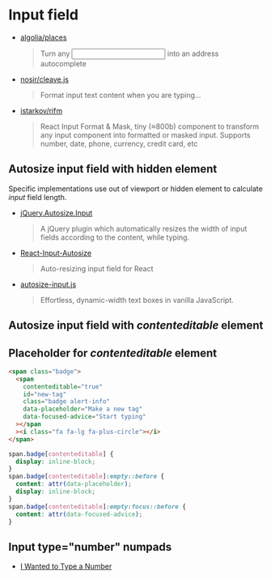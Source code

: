 # Input field

- [algolia/places](https://github.com/algolia/places)

  > Turn any <input> into an address autocomplete

- [nosir/cleave.js](https://github.com/nosir/cleave.js)

  > Format input text content when you are typing...

- [istarkov/rifm](https://github.com/istarkov/rifm)

  > React Input Format & Mask, tiny (≈800b) component to transform any input component into formatted or masked input. Supports number, date, phone, currency, credit card, etc

## Autosize input field with hidden element

Specific implementations use out of viewport or hidden element to calculate _input_ field length.

- [jQuery.Autosize.Input](https://github.com/MartinF/jQuery.Autosize.Input)

  > A jQuery plugin which automatically resizes the width of input fields according to the content, while typing.

- [React-Input-Autosize](https://github.com/JedWatson/react-input-autosize)

  > Auto-resizing input field for React

- [autosize-input.js](https://github.com/yuanqing/autosize-input)
  > Effortless, dynamic-width text boxes in vanilla JavaScript.

## Autosize input field with _contenteditable_ element

## Placeholder for _contenteditable_ element

```html
<span class="badge">
  <span
    contenteditable="true"
    id="new-tag"
    class="badge alert-info"
    data-placeholder="Make a new tag"
    data-focused-advice="Start typing"
  ></span
  ><i class="fa fa-lg fa-plus-circle"></i>
</span>
```

```css
span.badge[contenteditable] {
  display: inline-block;
}
span.badge[contenteditable]:empty::before {
  content: attr(data-placeholder);
  display: inline-block;
}
span.badge[contenteditable]:empty:focus::before {
  content: attr(data-focused-advice);
}
```

## Input type="number" numpads

- [I Wanted to Type a Number](https://www.filamentgroup.com/lab/type-number.html)
